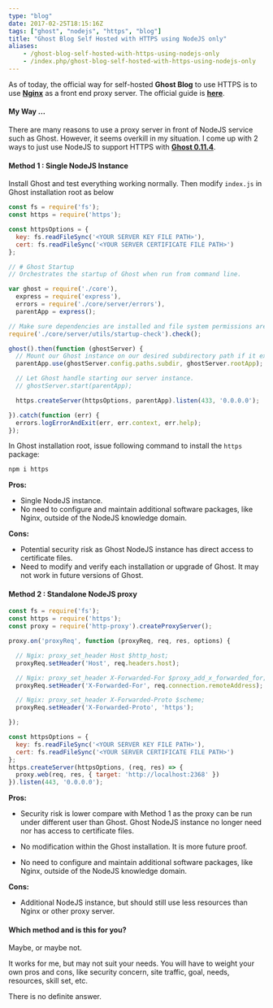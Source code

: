 ```yaml
---
type: "blog"
date: 2017-02-25T18:15:16Z
tags: ["ghost", "nodejs", "https", "blog"]
title: "Ghost Blog Self Hosted with HTTPS using NodeJS only"
aliases:
    - /ghost-blog-self-hosted-with-https-using-nodejs-only
    - /index.php/ghost-blog-self-hosted-with-https-using-nodejs-only
---
```


As of today, the official way for self-hosted __Ghost Blog__ to use HTTPS is to use __[Nginx](http://nginx.org)__ as a front end proxy server. The official guide is __[here](http://support.ghost.org/setup-ssl-self-hosted-ghost/)__.
<!--more-->

#### My Way ...

There are many reasons to use a proxy server in front of NodeJS service such as Ghost. However, it seems overkill in my situation. I come up with 2 ways to just use NodeJS to support HTTPS with __[Ghost 0.11.4](https://ghost.org/developers/)__.

#### Method 1 : Single NodeJS Instance

Install Ghost and test everything working normally. Then modify `index.js` in Ghost installation root as below

```javascript
const fs = require('fs');
const https = require('https');

const httpsOptions = {
  key: fs.readFileSync('<YOUR SERVER KEY FILE PATH>'),
  cert: fs.readFileSync('<YOUR SERVER CERTIFICATE FILE PATH>')
};

// # Ghost Startup
// Orchestrates the startup of Ghost when run from command line.

var ghost = require('./core'),
  express = require('express'),
  errors = require('./core/server/errors'),
  parentApp = express();

// Make sure dependencies are installed and file system permissions are correct.
require('./core/server/utils/startup-check').check();

ghost().then(function (ghostServer) {
  // Mount our Ghost instance on our desired subdirectory path if it exists.
  parentApp.use(ghostServer.config.paths.subdir, ghostServer.rootApp);

  // Let Ghost handle starting our server instance.
  // ghostServer.start(parentApp);

  https.createServer(httpsOptions, parentApp).listen(433, '0.0.0.0');

}).catch(function (err) {
  errors.logErrorAndExit(err, err.context, err.help);
});
```

In Ghost installation root, issue following command to install the `https` package:

```sh
npm i https
```

__Pros:__

* Single NodeJS instance.
* No need to configure and maintain additional software packages, like Nginx, outside of the NodeJS knowledge domain.

__Cons:__

* Potential security risk as Ghost NodeJS instance has direct access to certificate files.
* Need to modify and verify each installation or upgrade of Ghost. It may not work in future versions of Ghost.

#### Method 2 : Standalone NodeJS proxy

```js
const fs = require('fs');
const https = require('https');
const proxy = require('http-proxy').createProxyServer();

proxy.on('proxyReq', function (proxyReq, req, res, options) {

  // Ngix: proxy_set_header Host $http_host;
  proxyReq.setHeader('Host', req.headers.host);

  // Ngix: proxy_set_header X-Forwarded-For $proxy_add_x_forwarded_for;
  proxyReq.setHeader('X-Forwarded-For', req.connection.remoteAddress);

  // Ngix: proxy_set_header X-Forwarded-Proto $scheme;
  proxyReq.setHeader('X-Forwarded-Proto', 'https');

});

const httpsOptions = {
  key: fs.readFileSync('<YOUR SERVER KEY FILE PATH>'),
  cert: fs.readFileSync('<YOUR SERVER CERTIFICATE FILE PATH>')
};
https.createServer(httpsOptions, (req, res) => {
  proxy.web(req, res, { target: 'http://localhost:2368' })
}).listen(443, '0.0.0.0');
```

__Pros:__

* Security risk is lower compare with Method 1 as the proxy can be run under different user than Ghost. Ghost NodeJS instance no longer need nor has access to certificate files.

* No modification within the Ghost installation. It is more future proof.

* No need to configure and maintain additional software packages, like Nginx, outside of the NodeJS knowledge domain.

__Cons:__

* Additional NodeJS instance, but should still use less resources than Nginx or other proxy server.

#### Which method and is this for you?

Maybe, or maybe not.

It works for me, but may not suit your needs. You will have to weight your own pros and cons, like security concern, site traffic, goal, needs, resources, skill set, etc.

There is no definite answer.

